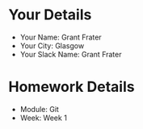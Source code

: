 <!--

The title for your pull request should be made in this format

CITY CLASS_NO - FIRST_NAME LAST_NAME - MODULE - WEEK_NO

For example,

London Class 7 - Chris Owen - HTMl/CSS - Week 1

-->

# Your Details

- Your Name: Grant Frater   
- Your City: Glasgow
- Your Slack Name: Grant Frater

# Homework Details

- Module: Git
- Week: Week 1
